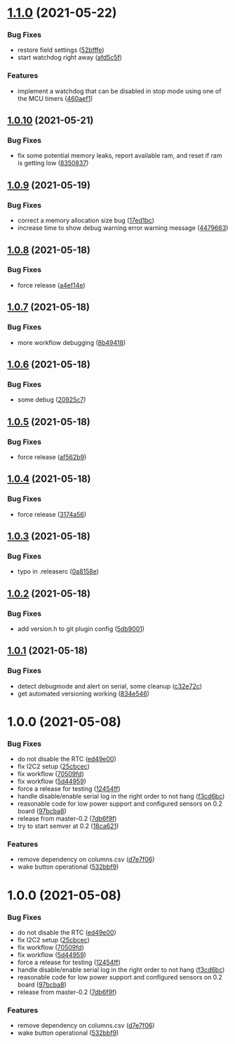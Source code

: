 # [1.1.0](https://github.com/WaterBearSondes/waterbear-firmware/compare/v1.0.10...v1.1.0) (2021-05-22)


### Bug Fixes

* restore field settings ([52bfffe](https://github.com/WaterBearSondes/waterbear-firmware/commit/52bfffe2cf58addef4cbc500dc881a2c9d6bd73f))
* start watchdog right away ([afd5c5f](https://github.com/WaterBearSondes/waterbear-firmware/commit/afd5c5f5cd5281325a7c19d1b75913002da45a43))


### Features

* implement a watchdog that can be disabled in stop mode using one of the MCU timers ([460aef1](https://github.com/WaterBearSondes/waterbear-firmware/commit/460aef160e2cd4f0606e222e9f3cee5d785dbbec))

## [1.0.10](https://github.com/WaterBearSondes/waterbear-firmware/compare/v1.0.9...v1.0.10) (2021-05-21)


### Bug Fixes

* fix some potential memory leaks, report available ram, and reset if ram is getting low ([8350837](https://github.com/WaterBearSondes/waterbear-firmware/commit/83508376be0d0daa54aee8430f0d8782e2a527e0))

## [1.0.9](https://github.com/WaterBearSondes/waterbear-firmware/compare/v1.0.8...v1.0.9) (2021-05-19)


### Bug Fixes

* correct a memory allocation size bug ([17ed1bc](https://github.com/WaterBearSondes/waterbear-firmware/commit/17ed1bce9fdff9d37486b41ec123a9fedee1de4d))
* increase time to show debug warning error warning message ([4479663](https://github.com/WaterBearSondes/waterbear-firmware/commit/4479663d77467ea62c8a631c71c7fc21d33fab5e))

## [1.0.8](https://github.com/WaterBearSondes/waterbear-firmware/compare/v1.0.7...v1.0.8) (2021-05-18)


### Bug Fixes

* force release ([a4ef14e](https://github.com/WaterBearSondes/waterbear-firmware/commit/a4ef14eb6d1ef9954e8ae5a3a1fafbe717600ff1))

## [1.0.7](https://github.com/WaterBearSondes/waterbear-firmware/compare/v1.0.6...v1.0.7) (2021-05-18)


### Bug Fixes

* more workflow debugging ([8b49418](https://github.com/WaterBearSondes/waterbear-firmware/commit/8b49418266f21a4147c16656c77a4e5367278d84))

## [1.0.6](https://github.com/WaterBearSondes/waterbear-firmware/compare/v1.0.5...v1.0.6) (2021-05-18)


### Bug Fixes

* some debug ([20925c7](https://github.com/WaterBearSondes/waterbear-firmware/commit/20925c7b05910cd38cdee7f8d0b0b36d36db0e9b))

## [1.0.5](https://github.com/WaterBearSondes/waterbear-firmware/compare/v1.0.4...v1.0.5) (2021-05-18)


### Bug Fixes

* force release ([af562b9](https://github.com/WaterBearSondes/waterbear-firmware/commit/af562b910aa792b44303caaa09f912a3386a3e05))

## [1.0.4](https://github.com/WaterBearSondes/waterbear-firmware/compare/v1.0.3...v1.0.4) (2021-05-18)


### Bug Fixes

* force release ([3174a56](https://github.com/WaterBearSondes/waterbear-firmware/commit/3174a56ddf81363ebc7febfd1d8bbf6fb7df3a26))

## [1.0.3](https://github.com/WaterBearSondes/waterbear-firmware/compare/v1.0.2...v1.0.3) (2021-05-18)


### Bug Fixes

* typo in .releaserc ([0a8158e](https://github.com/WaterBearSondes/waterbear-firmware/commit/0a8158e44999518c3b17fed4330fa98d76c8ffab))

## [1.0.2](https://github.com/WaterBearSondes/waterbear-firmware/compare/v1.0.1...v1.0.2) (2021-05-18)


### Bug Fixes

* add version.h to git plugin config ([5db9001](https://github.com/WaterBearSondes/waterbear-firmware/commit/5db900112c60d8b3d02049124c8ee4300be10b15))

## [1.0.1](https://github.com/WaterBearSondes/waterbear-firmware/compare/v1.0.0...v1.0.1) (2021-05-18)


### Bug Fixes

* detect debugmode and alert on serial, some cleanup ([c32e72c](https://github.com/WaterBearSondes/waterbear-firmware/commit/c32e72c98e2f430cd15f2ce26257d193601cede3))
* get automated versioning working ([834e546](https://github.com/WaterBearSondes/waterbear-firmware/commit/834e5465b24965c780cff527e5af4dffd65831bf))

# 1.0.0 (2021-05-08)


### Bug Fixes

* do not disable the RTC ([ed49e00](https://github.com/WaterBearSondes/waterbear-firmware/commit/ed49e000b57115c5121d0d2a40f4e0518c125ca5))
* fix I2C2 setup ([25cbcec](https://github.com/WaterBearSondes/waterbear-firmware/commit/25cbcec6d1ff13ffa123471407ed372137e5181d))
* fix workflow ([70509fd](https://github.com/WaterBearSondes/waterbear-firmware/commit/70509fda23574cc0410d95091f51a9d670812d33))
* fix workflow ([5d44959](https://github.com/WaterBearSondes/waterbear-firmware/commit/5d4495911cbddb4980ed59fa2943721cb7dedfe3))
* force a release for testing ([12454ff](https://github.com/WaterBearSondes/waterbear-firmware/commit/12454ffb52d314ee29a535456d72154f4c72cc19))
* handle disable/enable serial log in the right order to not hang ([f3cd6bc](https://github.com/WaterBearSondes/waterbear-firmware/commit/f3cd6bcf95e601503957336e034baafd98faa555))
* reasonable code for low power support and configured sensors on 0.2 board ([97bcba8](https://github.com/WaterBearSondes/waterbear-firmware/commit/97bcba86bab370c668a3972b08cc4b3b60e823dd))
* release from master-0.2 ([7db6f9f](https://github.com/WaterBearSondes/waterbear-firmware/commit/7db6f9f457c1ec344e26f9b9744381f5ad5ae26a))
* try to start semver at 0.2 ([18ca621](https://github.com/WaterBearSondes/waterbear-firmware/commit/18ca62104707f8538275df782e3007a99ba9cefb))


### Features

* remove dependency on columns.csv ([d7e7f06](https://github.com/WaterBearSondes/waterbear-firmware/commit/d7e7f0652496bdd139405c616790003aa2f2e7a8))
* wake button operational ([532bbf9](https://github.com/WaterBearSondes/waterbear-firmware/commit/532bbf97515f76aa4922d567f550e65a93e3aea0))

# 1.0.0 (2021-05-08)


### Bug Fixes

* do not disable the RTC ([ed49e00](https://github.com/WaterBearSondes/waterbear-firmware/commit/ed49e000b57115c5121d0d2a40f4e0518c125ca5))
* fix I2C2 setup ([25cbcec](https://github.com/WaterBearSondes/waterbear-firmware/commit/25cbcec6d1ff13ffa123471407ed372137e5181d))
* fix workflow ([70509fd](https://github.com/WaterBearSondes/waterbear-firmware/commit/70509fda23574cc0410d95091f51a9d670812d33))
* fix workflow ([5d44959](https://github.com/WaterBearSondes/waterbear-firmware/commit/5d4495911cbddb4980ed59fa2943721cb7dedfe3))
* force a release for testing ([12454ff](https://github.com/WaterBearSondes/waterbear-firmware/commit/12454ffb52d314ee29a535456d72154f4c72cc19))
* handle disable/enable serial log in the right order to not hang ([f3cd6bc](https://github.com/WaterBearSondes/waterbear-firmware/commit/f3cd6bcf95e601503957336e034baafd98faa555))
* reasonable code for low power support and configured sensors on 0.2 board ([97bcba8](https://github.com/WaterBearSondes/waterbear-firmware/commit/97bcba86bab370c668a3972b08cc4b3b60e823dd))
* release from master-0.2 ([7db6f9f](https://github.com/WaterBearSondes/waterbear-firmware/commit/7db6f9f457c1ec344e26f9b9744381f5ad5ae26a))


### Features

* remove dependency on columns.csv ([d7e7f06](https://github.com/WaterBearSondes/waterbear-firmware/commit/d7e7f0652496bdd139405c616790003aa2f2e7a8))
* wake button operational ([532bbf9](https://github.com/WaterBearSondes/waterbear-firmware/commit/532bbf97515f76aa4922d567f550e65a93e3aea0))
